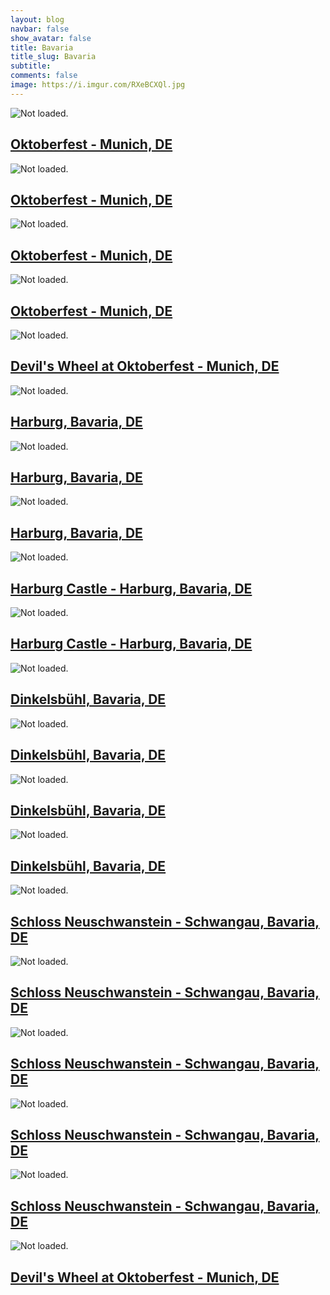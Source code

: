 ```yaml
---
layout: blog
navbar: false
show_avatar: false
title: Bavaria
title_slug: Bavaria
subtitle: 
comments: false
image: https://i.imgur.com/RXeBCXQl.jpg
---
```


<div class="img-container">
<div class="grid" id="gallery">

  <div class="grid-sizer"></div>
  <div class="gutter-sizer"></div>

  <div class="grid-item grid-item--horizontal">
  <div class="hovereffect">
    <img src="https://i.imgur.com/9tN5MCEl.jpg" alt="Not loaded.">
    <a class="info" href="https://i.imgur.com/9tN5MCE.jpg" data-fancybox="gallery" data-caption="Oktoberfest - Munich, DE">
      <div class="overlay">      
        <h2>Oktoberfest - Munich, DE</h2>
      </div>
    </a>
  </div>
</div> 


<div class="grid-item grid-item--vertical">
  <div class="hovereffect">
    <img src="https://i.imgur.com/hjH80Uml.jpg" alt="Not loaded.">
    <a class="info" href="https://i.imgur.com/hjH80Um.jpg" data-fancybox="gallery" data-caption="Oktoberfest - Munich, DE">
      <div class="overlay">      
        <h2>Oktoberfest - Munich, DE</h2>
      </div>
    </a>
  </div>
</div> 


<div class="grid-item grid-item--vertical">
  <div class="hovereffect">
    <img src="https://i.imgur.com/n674ZI9l.jpg" alt="Not loaded.">
    <a class="info" href="https://i.imgur.com/n674ZI9.jpg" data-fancybox="gallery" data-caption="Oktoberfest - Munich, DE">
      <div class="overlay">      
        <h2>Oktoberfest - Munich, DE</h2>
      </div>
    </a>
  </div>
</div> 


<div class="grid-item grid-item--vertical">
  <div class="hovereffect">
    <img src="https://i.imgur.com/VIvXAj2l.jpg" alt="Not loaded.">
    <a class="info" href="https://i.imgur.com/VIvXAj2.jpg" data-fancybox="gallery" data-caption="Oktoberfest - Munich, DE">
      <div class="overlay">      
        <h2>Oktoberfest - Munich, DE</h2>
      </div>
    </a>
  </div>
</div> 


<div class="grid-item grid-item--horizontal">
  <div class="hovereffect">
    <img src="https://i.imgur.com/9prLnsUl.jpg" alt="Not loaded.">
    <a class="info" href="https://i.imgur.com/9prLnsU.jpg" data-fancybox="gallery" data-caption="Devil&#x27;s Wheel at Oktoberfest - Munich, DE">
      <div class="overlay">      
        <h2>Devil&#x27;s Wheel at Oktoberfest - Munich, DE</h2>
      </div>
    </a>
  </div>
</div> 


<div class="grid-item grid-item--horizontal">
  <div class="hovereffect">
    <img src="https://i.imgur.com/EHVmSf1l.jpg" alt="Not loaded.">
    <a class="info" href="https://i.imgur.com/EHVmSf1.jpg" data-fancybox="gallery" data-caption="Harburg, Bavaria, DE">
      <div class="overlay">      
        <h2>Harburg, Bavaria, DE</h2>
      </div>
    </a>
  </div>
</div> 


<div class="grid-item grid-item--horizontal">
  <div class="hovereffect">
    <img src="https://i.imgur.com/GjCMaTBl.jpg" alt="Not loaded.">
    <a class="info" href="https://i.imgur.com/GjCMaTB.jpg" data-fancybox="gallery" data-caption="Harburg, Bavaria, DE">
      <div class="overlay">      
        <h2>Harburg, Bavaria, DE</h2>
      </div>
    </a>
  </div>
</div> 


<div class="grid-item grid-item--horizontal">
  <div class="hovereffect">
    <img src="https://i.imgur.com/GE1wc01l.jpg" alt="Not loaded.">
    <a class="info" href="https://i.imgur.com/GE1wc01.jpg" data-fancybox="gallery" data-caption="Harburg, Bavaria, DE">
      <div class="overlay">      
        <h2>Harburg, Bavaria, DE</h2>
      </div>
    </a>
  </div>
</div> 


<div class="grid-item grid-item--horizontal">
  <div class="hovereffect">
    <img src="https://i.imgur.com/UufJJXol.jpg" alt="Not loaded.">
    <a class="info" href="https://i.imgur.com/UufJJXo.jpg" data-fancybox="gallery" data-caption="Harburg Castle - Harburg, Bavaria, DE">
      <div class="overlay">      
        <h2>Harburg Castle - Harburg, Bavaria, DE</h2>
      </div>
    </a>
  </div>
</div> 


<div class="grid-item grid-item--horizontal">
  <div class="hovereffect">
    <img src="https://i.imgur.com/E2zQJqCl.jpg" alt="Not loaded.">
    <a class="info" href="https://i.imgur.com/E2zQJqC.jpg" data-fancybox="gallery" data-caption="Harburg Castle - Harburg, Bavaria, DE">
      <div class="overlay">      
        <h2>Harburg Castle - Harburg, Bavaria, DE</h2>
      </div>
    </a>
  </div>
</div> 


<div class="grid-item grid-item--horizontal">
  <div class="hovereffect">
    <img src="https://i.imgur.com/RXeBCXQl.jpg" alt="Not loaded.">
    <a class="info" href="https://i.imgur.com/RXeBCXQ.jpg" data-fancybox="gallery" data-caption="Dinkelsbühl, Bavaria, DE">
      <div class="overlay">      
        <h2>Dinkelsbühl, Bavaria, DE</h2>
      </div>
    </a>
  </div>
</div> 


<div class="grid-item grid-item--horizontal">
  <div class="hovereffect">
    <img src="https://i.imgur.com/nmUnnYUl.jpg" alt="Not loaded.">
    <a class="info" href="https://i.imgur.com/nmUnnYU.jpg" data-fancybox="gallery" data-caption="Dinkelsbühl, Bavaria, DE">
      <div class="overlay">      
        <h2>Dinkelsbühl, Bavaria, DE</h2>
      </div>
    </a>
  </div>
</div> 


<div class="grid-item grid-item--horizontal">
  <div class="hovereffect">
    <img src="https://i.imgur.com/ERjTF0kl.jpg" alt="Not loaded.">
    <a class="info" href="https://i.imgur.com/ERjTF0k.jpg" data-fancybox="gallery" data-caption="Dinkelsbühl, Bavaria, DE">
      <div class="overlay">      
        <h2>Dinkelsbühl, Bavaria, DE</h2>
      </div>
    </a>
  </div>
</div> 


<div class="grid-item grid-item--horizontal">
  <div class="hovereffect">
    <img src="https://i.imgur.com/6SXH9ocl.jpg" alt="Not loaded.">
    <a class="info" href="https://i.imgur.com/6SXH9oc.jpg" data-fancybox="gallery" data-caption="Dinkelsbühl, Bavaria, DE">
      <div class="overlay">      
        <h2>Dinkelsbühl, Bavaria, DE</h2>
      </div>
    </a>
  </div>
</div> 


<div class="grid-item grid-item--horizontal">
  <div class="hovereffect">
    <img src="https://i.imgur.com/lDtgOeml.jpg" alt="Not loaded.">
    <a class="info" href="https://i.imgur.com/lDtgOem.jpg" data-fancybox="gallery" data-caption="Schloss Neuschwanstein - Schwangau, Bavaria, DE">
      <div class="overlay">      
        <h2>Schloss Neuschwanstein - Schwangau, Bavaria, DE</h2>
      </div>
    </a>
  </div>
</div> 


<div class="grid-item grid-item--horizontal">
  <div class="hovereffect">
    <img src="https://i.imgur.com/lRZTm77l.jpg" alt="Not loaded.">
    <a class="info" href="https://i.imgur.com/lRZTm77.jpg" data-fancybox="gallery" data-caption="Schloss Neuschwanstein - Schwangau, Bavaria, DE">
      <div class="overlay">      
        <h2>Schloss Neuschwanstein - Schwangau, Bavaria, DE</h2>
      </div>
    </a>
  </div>
</div> 


<div class="grid-item grid-item--horizontal">
  <div class="hovereffect">
    <img src="https://i.imgur.com/fXEYNX9l.jpg" alt="Not loaded.">
    <a class="info" href="https://i.imgur.com/fXEYNX9.jpg" data-fancybox="gallery" data-caption="Schloss Neuschwanstein - Schwangau, Bavaria, DE">
      <div class="overlay">      
        <h2>Schloss Neuschwanstein - Schwangau, Bavaria, DE</h2>
      </div>
    </a>
  </div>
</div> 


<div class="grid-item grid-item--horizontal">
  <div class="hovereffect">
    <img src="https://i.imgur.com/fbYWwZYl.jpg" alt="Not loaded.">
    <a class="info" href="https://i.imgur.com/fbYWwZY.jpg" data-fancybox="gallery" data-caption="Schloss Neuschwanstein - Schwangau, Bavaria, DE">
      <div class="overlay">      
        <h2>Schloss Neuschwanstein - Schwangau, Bavaria, DE</h2>
      </div>
    </a>
  </div>
</div> 


<div class="grid-item grid-item--horizontal">
  <div class="hovereffect">
    <img src="https://i.imgur.com/hbjBYGml.jpg" alt="Not loaded.">
    <a class="info" href="https://i.imgur.com/hbjBYGm.jpg" data-fancybox="gallery" data-caption="Schloss Neuschwanstein - Schwangau, Bavaria, DE">
      <div class="overlay">      
        <h2>Schloss Neuschwanstein - Schwangau, Bavaria, DE</h2>
      </div>
    </a>
  </div>
</div> 


<div class="grid-item grid-item--horizontal">
  <div class="hovereffect">
    <img src="https://i.imgur.com/vFOb2vWl.jpg" alt="Not loaded.">
    <a class="info" href="https://i.imgur.com/vFOb2vW.jpg" data-fancybox="gallery" data-caption="Devil&#x27;s Wheel at Oktoberfest - Munich, DE">
      <div class="overlay">      
        <h2>Devil&#x27;s Wheel at Oktoberfest - Munich, DE</h2>
      </div>
    </a>
  </div>
</div> 


</div>
</div>
